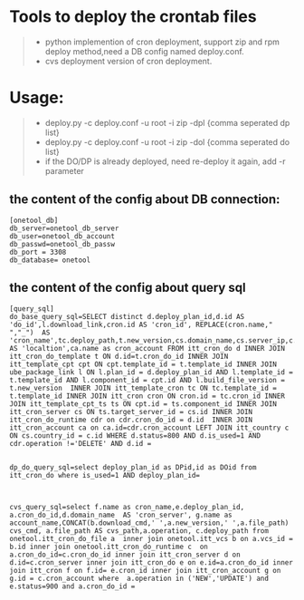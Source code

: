 Tools to deploy the crontab files
=======================================
>- python implemention of cron deployment, support zip and rpm deploy method,need a DB config named deploy.conf.
>- cvs deployment version of cron deployment.

Usage:
=========================================
>- deploy.py -c deploy.conf -u root -i zip -dpl {comma seperated dp list}
>- deploy.py -c deploy.conf -u root -i zip -dol {comma seperated do list}
>- if the DO/DP is already deployed, need re-deploy it again, add -r parameter


## the content of the config about DB connection:
```
[onetool_db]
db_server=onetool_db_server
db_user=onetool_db_account
db_passwd=onetool_db_passw
db_port = 3308
db_database= onetool
```

## the content of the config about query sql 
```
[query_sql]
do_base_query_sql=SELECT distinct d.deploy_plan_id,d.id AS 'do_id',l.download_link,cron.id AS 'cron_id', REPLACE(cron.name," ","_")  AS 'cron_name',tc.deploy_path,t.new_version,cs.domain_name,cs.server_ip,c.name AS 'localtion',ca.name as cron_account FROM itt_cron_do d INNER JOIN itt_cron_do_template t ON d.id=t.cron_do_id INNER JOIN itt_template_cpt cpt ON cpt.template_id = t.template_id INNER JOIN ube_package_link l ON l.plan_id = d.deploy_plan_id AND l.template_id = t.template_id AND l.component_id = cpt.id AND l.build_file_version = t.new_version  INNER JOIN itt_template_cron tc ON tc.template_id = t.template_id INNER JOIN itt_cron cron ON cron.id = tc.cron_id INNER JOIN itt_template_cpt_ts ts ON cpt.id = ts.component_id INNER JOIN itt_cron_server cs ON ts.target_server_id = cs.id INNER JOIN itt_cron_do_runtime cdr on cdr.cron_do_id = d.id  INNER JOIN itt_cron_account ca on ca.id=cdr.cron_account LEFT JOIN itt_country c ON cs.country_id = c.id WHERE d.status=800 AND d.is_used=1 AND  cdr.operation !='DELETE' AND d.id =


dp_do_query_sql=select deploy_plan_id as DPid,id as DOid from itt_cron_do where is_used=1 AND deploy_plan_id=



cvs_query_sql=select f.name as cron_name,e.deploy_plan_id, a.cron_do_id,d.domain_name  AS 'cron_server', g.name as account_name,CONCAT(b.download_cmd,' ',a.new_version,' ',a.file_path) cvs_cmd, a.file_path AS cvs_path,a.operation, c.deploy_path from onetool.itt_cron_do_file a  inner join onetool.itt_vcs b on a.vcs_id = b.id inner join onetool.itt_cron_do_runtime c  on a.cron_do_id=c.cron_do_id inner join itt_cron_server d on d.id=c.cron_server inner join itt_cron_do e on e.id=a.cron_do_id inner join itt_cron f on f.id= e.cron_id inner join itt_cron_account g on g.id = c.cron_account where  a.operation in ('NEW','UPDATE') and  e.status=900 and a.cron_do_id =
```
